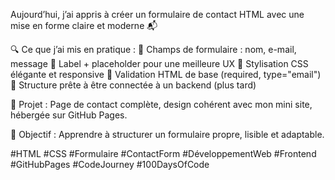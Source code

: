 Aujourd’hui, j’ai appris à créer un formulaire de contact HTML avec une mise en forme claire et moderne 📬

🔍 Ce que j’ai mis en pratique :
📌 Champs de formulaire : nom, e-mail, message
📌 Label + placeholder pour une meilleure UX
📌 Stylisation CSS élégante et responsive
📌 Validation HTML de base (required, type="email")
📌 Structure prête à être connectée à un backend (plus tard)

🧪 Projet : Page de contact complète, design cohérent avec mon mini site, hébergée sur GitHub Pages.

🎯 Objectif : Apprendre à structurer un formulaire propre, lisible et adaptable.

#HTML #CSS #Formulaire #ContactForm #DéveloppementWeb #Frontend #GitHubPages #CodeJourney #100DaysOfCode
